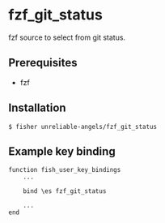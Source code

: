 # fzf_git_status

fzf source to select from git status.

## Prerequisites

- fzf

## Installation

```
$ fisher unreliable-angels/fzf_git_status
```

## Example key binding

```
function fish_user_key_bindings
    ...

    bind \es fzf_git_status

    ...
end
```
